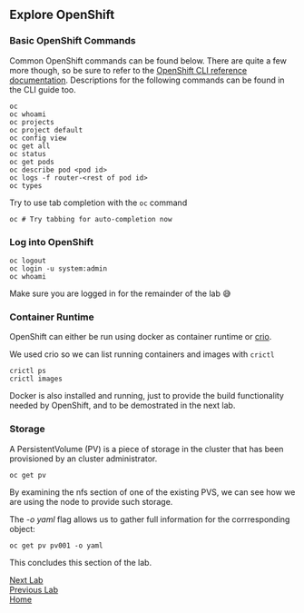 ## Explore OpenShift

### Basic OpenShift Commands

Common OpenShift commands can be found below. There are quite a few more though, so be sure to refer to the [OpenShift CLI reference documentation](https://docs.openshift.org/latest/cli_reference/basic_cli_operations.html#cli-reference-basic-cli-operations). Descriptions for the following commands can be found in the CLI guide too.

```
oc
oc whoami
oc projects
oc project default
oc config view
oc get all
oc status
oc get pods
oc describe pod <pod id>
oc logs -f router-<rest of pod id>
oc types
```

Try to use tab completion with the `oc` command

```
oc # Try tabbing for auto-completion now
```

### Log into OpenShift

```
oc logout
oc login -u system:admin
oc whoami
```

Make sure you are logged in for the remainder of the lab :sweat_smile:

### Container Runtime 

OpenShift can either be run using docker as container runtime or [crio](https://cri-o.io/).

We used crio so we can list running containers and images with `crictl`

 ```
crictl ps
crictl images
```

Docker is also installed and running, just to provide the build functionality needed by OpenShift, and to be demostrated in the next lab.

### Storage

A PersistentVolume (PV) is a piece of storage in the cluster that has been provisioned by an cluster administrator.

```
oc get pv 
```

By examining the nfs section of one of the existing PVS, we can see how we are using the node to provide such storage.

The *-o yaml* flag allows us to gather full information for the corrresponding object:

```
oc get pv pv001 -o yaml
```

This concludes this section of the lab.

[Next Lab](../lab4/lab4.md)\
[Previous Lab](../lab2/lab2.md)\
[Home](../../README.md)
